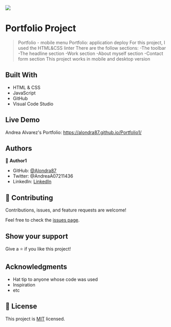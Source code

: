 ![](https://img.shields.io/badge/Microverse-blueviolet)

# Portfolio Project
>Portfolio - mobile menu
> Portfolio: application deploy
> For this project, I used the HTML&CSS linter
> There are the follow sections:
   -The toolbar
   -The headline section 
   -Work section
   -About myself section
   -Contact form section
>This project works in mobile and desktop version

## Built With

- HTML & CSS
- JavaScript
- GitHub
- Visual Code Studio
## Live Demo

Andrea Alvarez's Portfolio: https://alondra87.github.io/Portfolio1/

## Authors

👤 **Author1**

- GitHub: [@Alondra87](https://github.com/Alondra87)
- Twitter: @AndreaA07211436
- LinkedIn: [LinkedIn](https://www.linkedin.com/in/andrea-a-384903224/)

## 🤝 Contributing

Contributions, issues, and feature requests are welcome!

Feel free to check the [issues page](../../issues/).

## Show your support

Give a ⭐️ if you like this project!

## Acknowledgments

- Hat tip to anyone whose code was used
- Inspiration
- etc

## 📝 License

This project is [MIT](./MIT.md) licensed.
